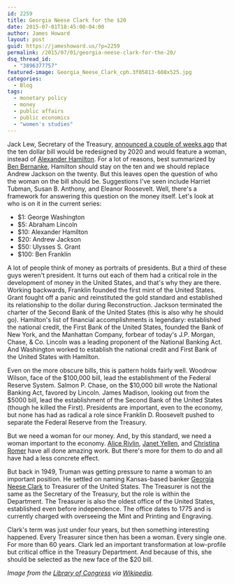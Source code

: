 ```yaml
---
id: 2259
title: Georgia Neese Clark for the $20
date: 2015-07-01T18:45:00-04:00
author: James Howard
layout: post
guid: https://jameshoward.us/?p=2259
permalink: /2015/07/01/georgia-neese-clark-for-the-20/
dsq_thread_id:
  - "3896377757"
featured-image: Georgia_Neese_Clark_cph.3f05813-608x525.jpg
categories:
  - Blog
tags:
  - monetary policy
  - money
  - public affairs
  - public economics
  - "women's studies"
---
```

Jack Lew, Secretary of the Treasury, [announced a couple of weeks ago](http://www.washingtonpost.com/business/economy/woman-to-appear-on-10-bill-in-2020/2015/06/17/90f7c3ee-153c-11e5-89f3-61410da94eb1_story.html) that the ten dollar bill would be redesigned by 2020 and would feature a woman, instead of [Alexander Hamilton](https://en.wikipedia.org/wiki/Alexander_Hamilton).  For a lot of reasons, best summarized by [Ben Bernanke](http://www.brookings.edu/blogs/ben-bernanke/posts/2015/06/22-jack-lew-ten-dollar-bill), Hamilton should stay on the ten and we should replace Andrew Jackson on the twenty.  But this leaves open the question of who the woman on the bill should be.  Suggestions I've seen include Harriet Tubman, Susan B. Anthony, and Eleanor Roosevelt.  Well, there's a framework for answering this question on the money itself.  Let's look at who is on it in the current series:

* $1: George Washington
* $5: Abraham Lincoln
* $10: Alexander Hamilton
* $20: Andrew Jackson
* $50: Ulysses S. Grant
* $100: Ben Franklin

A lot of people think of money as portraits of presidents.  But a third of these guys weren't president.  It turns out each of them had a critical role in the development of money in the United States, and that's why they are there.  Working backwards, Franklin founded the first mint of the United States.  Grant fought off a panic and reinstituted the gold standard and established its relationship to the dollar during Reconstruction.  Jackson terminated the charter of the Second Bank of the United States (this is also why he should go).  Hamilton's list of financial accomplishments is legendary: established the national credit, the First Bank of the United States, founded the Bank of New York, and the Manhattan Company, forbear of today's J.P. Morgan, Chase, & Co.  Lincoln was a leading proponent of the National Banking Act.  And Washington worked to establish the national credit and First Bank of the United States with Hamilton.

Even on the more obscure bills, this is pattern holds fairly well.  Woodrow Wilson, face of the $100,000 bill, lead the establishment of the Federal Reserve System.  Salmon P. Chase, on the $10,000 bill wrote the National Banking Act, favored by Lincoln.  James Madison, looking out from the $5000 bill, lead the establishment of the Second Bank of the United States (though he killed the First).  Presidents are important, even to the economy, but none has had as radical a role since Franklin D. Roosevelt pushed to separate the Federal Reserve from the Treasury.

But we need a woman for our money.  And, by this standard, we need a woman important to the economy.  [Alice Rivlin](http://www.brookings.edu/experts/rivlina), [Janet Yellen](http://www.federalreserve.gov/aboutthefed/bios/board/yellen.htm), and [Christina Romer](http://eml.berkeley.edu//~cromer/) have all done amazing work.  But there's more for them to do and all have had a less concrete effect.  

But back in 1949, Truman was getting pressure to name a woman to an important position.  He settled on naming Kansas-based banker [Georgia Neese Clark](https://en.wikipedia.org/wiki/Georgia_Neese_Clark) to Treasurer of the United States.  The Treasurer is not the same as the Secretary of the Treasury, but the role is within the Department.  The Treasurer is also the oldest office of the United States, established even before independence.  The office dates to 1775 and is currently charged with overseeing the Mint and Printing and Engraving.

Clark's term was just under four years, but then something interesting happened.  Every Treasurer since then has been a woman.  Every single one.  For more than 60 years.  Clark led an important transformation at low-profile but critical office in the Treasury Department.  And because of this, she should be selected as the new face of the $20 bill.

_Image from the [Library of Congress](http://loc.gov/pictures/resource/cph.3f05813/) via [Wikipedia](https://commons.wikimedia.org/wiki/File:Georgia_Neese_Clark_cph.3f05813.jpg)._

